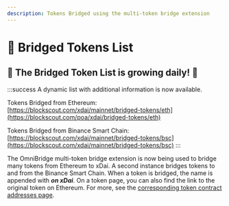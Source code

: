 ```yaml
---
description: Tokens Bridged using the multi-token bridge extension
---
```


# 🌱 Bridged Tokens List

## 🌱 The Bridged Token List is growing daily! 🌱

:::success
A dynamic list with additional information is now available.

Tokens Bridged from Ethereum: [https://blockscout.com/xdai/mainnet/bridged-tokens/eth](https://blockscout.com/poa/xdai/bridged-tokens/eth)

Tokens Bridged from Binance Smart Chain: [https://blockscout.com/xdai/mainnet/bridged-tokens/bsc](https://blockscout.com/xdai/mainnet/bridged-tokens/bsc)
:::

The OmniBridge multi-token bridge extension is now being used to bridge many tokens from Ethereum to xDai. A second instance bridges tokens to and from the Binance Smart Chain. When a token is bridged, the name is appended with _**on xDai**_. On a token page, you can also find the link to the original token on Ethereum. For more, see the [corresponding token contract addresses page](../correspondence-of-bridgeable-tokens.md).
